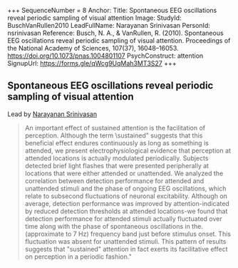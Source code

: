 +++
SequenceNumber =  8
Anchor: 
Title: Spontaneous EEG oscillations reveal periodic sampling of visual attention
Image: 
StudyId: BuschVanRullen2010
LeadFullName: Narayanan Srinivasan
PersonId: nsrinivasan
Reference: Busch, N. A., & VanRullen, R. (2010). Spontaneous EEG oscillations reveal periodic sampling of visual attention. Proceedings of the National Academy of Sciences, 107(37), 16048–16053. https://doi.org/10.1073/pnas.1004801107
PsychConstruct: attention
SignupUrl: https://forms.gle/qWcg9UqMah3MT3S27
+++


## <a name="BuschVanRullen2010"> Spontaneous EEG oscillations reveal periodic sampling of visual attention


Lead by [Narayanan Srinivasan](/people/#nsrinivasan)


> An important effect of sustained attention is the facilitation of perception. Although the term \sustained\" suggests that this beneficial effect endures continuously as long as something is attended, we present electrophysiological evidence that perception at attended locations is actually modulated periodically. Subjects detected brief light flashes that were presented peripherally at locations that were either attended or unattended. We analyzed the correlation between detection performance for attended and unattended stimuli and the phase of ongoing EEG oscillations, which relate to subsecond fluctuations of neuronal excitability. Although on average, detection performance was improved by attention-indicated by reduced detection thresholds at attended locations-we found that detection performance for attended stimuli actually fluctuated over time along with the phase of spontaneous oscillations in the. (approximate to 7 Hz) frequency band just before stimulus onset. This fluctuation was absent for unattended stimuli. This pattern of results suggests that \"sustained\" attention in fact exerts its facilitative effect on perception in a periodic fashion."